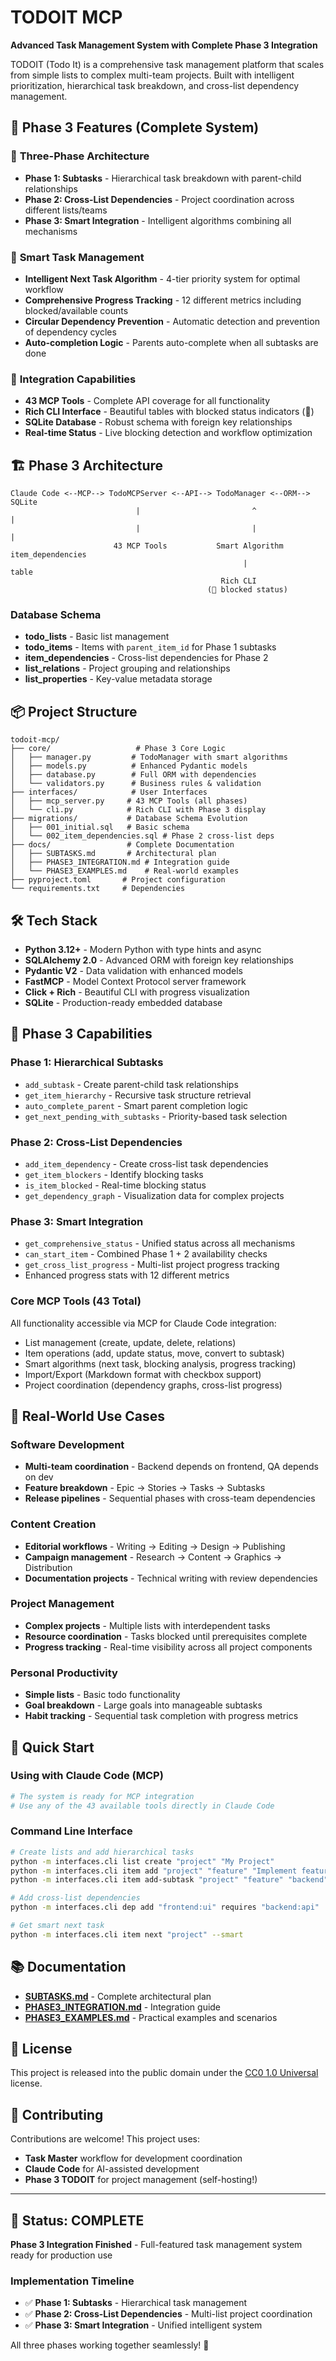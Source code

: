 # TODOIT MCP

**Advanced Task Management System with Complete Phase 3 Integration**

TODOIT (Todo It) is a comprehensive task management platform that scales from simple lists to complex multi-team projects. Built with intelligent prioritization, hierarchical task breakdown, and cross-list dependency management.

## 🚀 Phase 3 Features (Complete System)

### 🎯 **Three-Phase Architecture**
- **Phase 1: Subtasks** - Hierarchical task breakdown with parent-child relationships
- **Phase 2: Cross-List Dependencies** - Project coordination across different lists/teams
- **Phase 3: Smart Integration** - Intelligent algorithms combining all mechanisms

### 🧠 **Smart Task Management**
- **Intelligent Next Task Algorithm** - 4-tier priority system for optimal workflow
- **Comprehensive Progress Tracking** - 12 different metrics including blocked/available counts
- **Circular Dependency Prevention** - Automatic detection and prevention of dependency cycles
- **Auto-completion Logic** - Parents auto-complete when all subtasks are done

### 🔗 **Integration Capabilities**
- **43 MCP Tools** - Complete API coverage for all functionality
- **Rich CLI Interface** - Beautiful tables with blocked status indicators (🚫)
- **SQLite Database** - Robust schema with foreign key relationships
- **Real-time Status** - Live blocking detection and workflow optimization

## 🏗️ Phase 3 Architecture

```
Claude Code <--MCP--> TodoMCPServer <--API--> TodoManager <--ORM--> SQLite
                            |                         ^                  |
                            |                         |                  |
                       43 MCP Tools           Smart Algorithm      item_dependencies
                                                    |                  table
                                               Rich CLI
                                            (🚫 blocked status)
```

### Database Schema
- **todo_lists** - Basic list management
- **todo_items** - Items with `parent_item_id` for Phase 1 subtasks
- **item_dependencies** - Cross-list dependencies for Phase 2
- **list_relations** - Project grouping and relationships
- **list_properties** - Key-value metadata storage

## 📦 Project Structure

```
todoit-mcp/
├── core/                   # Phase 3 Core Logic
│   ├── manager.py         # TodoManager with smart algorithms
│   ├── models.py          # Enhanced Pydantic models
│   ├── database.py        # Full ORM with dependencies
│   └── validators.py      # Business rules & validation
├── interfaces/            # User Interfaces
│   ├── mcp_server.py     # 43 MCP Tools (all phases)
│   └── cli.py            # Rich CLI with Phase 3 display
├── migrations/           # Database Schema Evolution
│   ├── 001_initial.sql   # Basic schema
│   └── 002_item_dependencies.sql # Phase 2 cross-list deps
├── docs/                 # Complete Documentation
│   ├── SUBTASKS.md       # Architectural plan
│   ├── PHASE3_INTEGRATION.md # Integration guide
│   └── PHASE3_EXAMPLES.md    # Real-world examples
├── pyproject.toml       # Project configuration
└── requirements.txt     # Dependencies
```

## 🛠️ Tech Stack

- **Python 3.12+** - Modern Python with type hints and async
- **SQLAlchemy 2.0** - Advanced ORM with foreign key relationships
- **Pydantic V2** - Data validation with enhanced models
- **FastMCP** - Model Context Protocol server framework
- **Click + Rich** - Beautiful CLI with progress visualization
- **SQLite** - Production-ready embedded database

## 🎯 Phase 3 Capabilities

### **Phase 1: Hierarchical Subtasks**
- `add_subtask` - Create parent-child task relationships
- `get_item_hierarchy` - Recursive task structure retrieval
- `auto_complete_parent` - Smart parent completion logic
- `get_next_pending_with_subtasks` - Priority-based task selection

### **Phase 2: Cross-List Dependencies**
- `add_item_dependency` - Create cross-list task dependencies
- `get_item_blockers` - Identify blocking tasks
- `is_item_blocked` - Real-time blocking status
- `get_dependency_graph` - Visualization data for complex projects

### **Phase 3: Smart Integration**
- `get_comprehensive_status` - Unified status across all mechanisms
- `can_start_item` - Combined Phase 1 + 2 availability checks
- `get_cross_list_progress` - Multi-list project progress tracking
- Enhanced progress stats with 12 different metrics

### **Core MCP Tools (43 Total)**
All functionality accessible via MCP for Claude Code integration:
- List management (create, update, delete, relations)
- Item operations (add, update status, move, convert to subtask)
- Smart algorithms (next task, blocking analysis, progress tracking)
- Import/Export (Markdown format with checkbox support)
- Project coordination (dependency graphs, cross-list progress)

## 💼 Real-World Use Cases

### **Software Development**
- **Multi-team coordination** - Backend depends on frontend, QA depends on dev
- **Feature breakdown** - Epic → Stories → Tasks → Subtasks
- **Release pipelines** - Sequential phases with cross-team dependencies

### **Content Creation**
- **Editorial workflows** - Writing → Editing → Design → Publishing
- **Campaign management** - Research → Content → Graphics → Distribution
- **Documentation projects** - Technical writing with review dependencies

### **Project Management**
- **Complex projects** - Multiple lists with interdependent tasks
- **Resource coordination** - Tasks blocked until prerequisites complete
- **Progress tracking** - Real-time visibility across all project components

### **Personal Productivity**
- **Simple lists** - Basic todo functionality
- **Goal breakdown** - Large goals into manageable subtasks
- **Habit tracking** - Sequential task completion with progress metrics

## 🚀 Quick Start

### Using with Claude Code (MCP)
```bash
# The system is ready for MCP integration
# Use any of the 43 available tools directly in Claude Code
```

### Command Line Interface
```bash
# Create lists and add hierarchical tasks
python -m interfaces.cli list create "project" "My Project"
python -m interfaces.cli item add "project" "feature" "Implement feature"
python -m interfaces.cli item add-subtask "project" "feature" "backend" "Backend implementation"

# Add cross-list dependencies
python -m interfaces.cli dep add "frontend:ui" requires "backend:api"

# Get smart next task
python -m interfaces.cli item next "project" --smart
```

## 📚 Documentation

- **[SUBTASKS.md](docs/SUBTASKS.md)** - Complete architectural plan
- **[PHASE3_INTEGRATION.md](docs/PHASE3_INTEGRATION.md)** - Integration guide  
- **[PHASE3_EXAMPLES.md](docs/PHASE3_EXAMPLES.md)** - Practical examples and scenarios

## 📄 License

This project is released into the public domain under the [CC0 1.0 Universal](https://creativecommons.org/publicdomain/zero/1.0/) license.

## 🤝 Contributing

Contributions are welcome! This project uses:
- **Task Master** workflow for development coordination
- **Claude Code** for AI-assisted development
- **Phase 3 TODOIT** for project management (self-hosting!)

---

## 🎉 Status: **COMPLETE** 
**Phase 3 Integration Finished** - Full-featured task management system ready for production use

### Implementation Timeline
- ✅ **Phase 1: Subtasks** - Hierarchical task management
- ✅ **Phase 2: Cross-List Dependencies** - Multi-list project coordination  
- ✅ **Phase 3: Smart Integration** - Unified intelligent system

All three phases working together seamlessly! 🚀